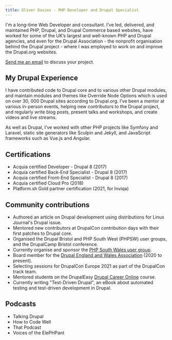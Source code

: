 ```yaml
---
title: Oliver Davies - PHP Developer and Drupal Specialist
---
```


<div class="markdown" markdown="1">
I'm a long-time Web Developer and consultant. I’ve led, delivered, and
maintained PHP, Drupal, and Drupal Commerce based websites, have worked for
some of the UK’s largest and well-known PHP and Drupal agencies, and even for
the Drupal Association - the nonprofit organisation behind the Drupal project -
where I was employed to work on and improve the Drupal.org websites.

<a href="mailto:{{ site.email }}">Send me an email</a> to discuss your project.

## My Drupal Experience

I have contributed code to Drupal core and to various other Drupal modules, and
maintain modules and themes like Override Node Options which is used on over 30,
000 Drupal sites according to Drupal.org. I’ve been a mentor at various
in-person events, helping new contributors to the Drupal project, and regularly
write blog posts, present talks and workshops, and create videos and live
streams.

As well as Drupal, I’ve worked with other PHP projects like Symfony and Laravel,
static site generators like Sculpin and Jekyll, and JavaScript frameworks such
as Vue.js and Angular.

## Certifications

-   Acquia certified Developer - Drupal 8 (2017)
-   Acquia certified Back-End Specialist - Drupal 8 (2017)
-   Acquia certified Front-End Specialist - Drupal 8 (2017)
-   Acquia certified Cloud Pro (2018)
-   Platform.sh Gold partner certification (2021, for Inviqa)

## Community contributions

-   Authored an article on Drupal development using distributions for Linux
    Journal's Drupal issue.
-   Mentored new contributors at DrupalCon contribution days with their first
    patches to Drupal core.
-   Organised the Drupal Bristol and PHP South West (PHPSW) user groups, and
    the DrupalCamp Bristol conference.
-   Currently organise and sponsor the
    [PHP South Wales user group](https://www.phpsouthwales.uk).
-   Board member for the
    [Drupal England and Wales Association](https://drupal-england-wales.github.io)
    (2020 to present).
-   Selecting sessions for DrupalCon Europe 2021 as part of the DrupalCon track
    team.
-   Mentored students on the DrupalEasy
    [Drupal Career Online](https://www.drupaleasy.com/academy/dco/course-information)
    course.
-   Currently writing "Test-Driven Drupal", an eBook about automated testing and
    test-driven development in Drupal.

## Podcasts

-   Talking Drupal
-   How to Code Well
-   That Podcast
-   Voices of the ElePHPant

</div>
